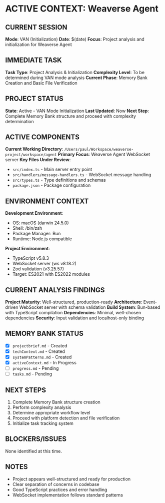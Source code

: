 # ACTIVE CONTEXT: Weaverse Agent

## CURRENT SESSION
**Mode**: VAN (Initialization)
**Date**: $(date)
**Focus**: Project analysis and initialization for Weaverse Agent

## IMMEDIATE TASK
**Task Type**: Project Analysis & Initialization
**Complexity Level**: To be determined during VAN mode analysis
**Current Phase**: Memory Bank Creation and Basic File Verification

## PROJECT STATUS
**State**: Active - VAN Mode Initialization
**Last Updated**: Now
**Next Step**: Complete Memory Bank structure and proceed with complexity determination

## ACTIVE COMPONENTS
**Current Working Directory**: `/Users/paul/Workspace/weaverse-project/workspace/agent`
**Primary Focus**: Weaverse Agent WebSocket server
**Key Files Under Review**:
- `src/index.ts` - Main server entry point
- `src/handlers/message-handlers.ts` - WebSocket message handling
- `src/types.ts` - Type definitions and schemas
- `package.json` - Package configuration

## ENVIRONMENT CONTEXT
**Development Environment**: 
- OS: macOS (darwin 24.5.0)
- Shell: /bin/zsh  
- Package Manager: Bun
- Runtime: Node.js compatible

**Project Environment**:
- TypeScript v5.8.3
- WebSocket server (ws v8.18.2)
- Zod validation (v3.25.57)
- Target: ES2021 with ES2022 modules

## CURRENT ANALYSIS FINDINGS
**Project Maturity**: Well-structured, production-ready
**Architecture**: Event-driven WebSocket server with schema validation
**Build System**: Bun-based with TypeScript compilation
**Dependencies**: Minimal, well-chosen dependencies
**Security**: Input validation and localhost-only binding

## MEMORY BANK STATUS
- [x] `projectbrief.md` - Created
- [x] `techContext.md` - Created  
- [x] `systemPatterns.md` - Created
- [x] `activeContext.md` - In Progress
- [ ] `progress.md` - Pending
- [ ] `tasks.md` - Pending

## NEXT STEPS
1. Complete Memory Bank structure creation
2. Perform complexity analysis
3. Determine appropriate workflow level
4. Proceed with platform detection and file verification
5. Initialize task tracking system

## BLOCKERS/ISSUES
None identified at this time.

## NOTES
- Project appears well-structured and ready for production
- Clear separation of concerns in codebase
- Good TypeScript practices and error handling
- WebSocket implementation follows standard patterns 